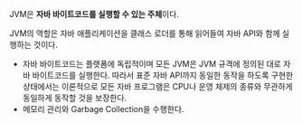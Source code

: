 JVM은 **자바 바이트코드를 실행할 수 있는 주체**이다.

JVM의 역할은 자바 애플리케이션을 클래스 로더를 통해 읽어들여 자바 API와 함께 실행하는 것이다.
- 자바 바이트코드는 플랫폼에 독립적이며 모든 JVM은 JVM 규격에 정의된 대로 자바 바이트코드를 실행한다. 따라서 표준 자바 API까지 동일한 동작을 하도록 구현한 상태에서는 이론적으로 모든 자바 프로그램은 CPU나 운영 체제의 종류와 무관하게 동일하게 동작할 것을 보장한다.
- 메모리 관리와 Garbage Collection을 수행한다.